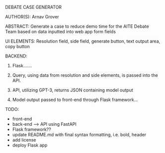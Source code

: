 DEBATE CASE GENERATOR

AUTHOR(S): 
Arnav Grover

ABSTRACT: 
Generate a case to reduce demo time for the AITE Debate Team based on data inputted into web app form fields

UI ELEMENTS: 
Resolution field, side field, generate button, text output area, copy button

BACKEND: 
1. Flask....... 

2. Query, using data from resolution and side elements, is passed into the API. 

3. API, utilizing GPT-3, returns JSON containing model output

4. Model output passed to front-end through Flask framework...

TODO: 
* front-end
* back-end --> API using FastAPI
* Flask framework??
* update README.md with final syntax formatting, i.e. bold, header
* add license
* deploy Flask app
